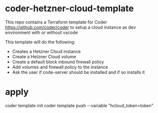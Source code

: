 # coder-hetzner-cloud-template
This repo contains a Terraform template for Coder https://github.com/coder/coder to setup a cloud instance as dev environment with or without vscode

This template will do the following:
- Creates a Hetzner Cloud instance
- Create a Hetzner Cloud volume
- Create a default block inbound firewall policy
- Add volumes and firewall policy to the instance
- Ask the user if code-server should be installed and if so installs it

# apply 
coder template init
coder template push  --variable "hcloud_token=token"  
